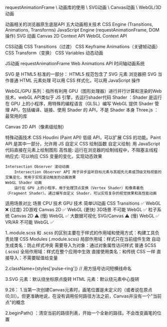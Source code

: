 requestAnimationFrame  \ 动画库的使用 \ SVG动画 \ Canvas动画 \ WebGL/3D动画

动画相关的浏览器原生底层API
五大动画相关技术
CSS Engine (Transitions, Animations, Transforms)
JavaScript Engine (requestAnimationFrame, DOM 操作)
SVG 动画
Canvas 2D Context API
WebGL Context API

CSS动画
    CSS Transitions（过渡）
    CSS Keyframe Animations（关键帧动画）
    CSS Transform（变换）
    CSS Variables 动态动画

JS动画
requestAnimationFrame
Web Animations API
时间轴动画系统

SVG 是 HTML5 标准的一部分：
HTML5 规范包含了 SVG 元素
浏览器把 SVG 当作普通 HTML 元素处理
可以用 CSS 样式化，可以用 JavaScript 操作

WebGL/GPU 系列：指所有利用 GPU（图形处理器）进行并行计算和渲染的Web技术，webGL API类似于 JS 引擎，去运行shader代码
    Shader ：Shader 是运行在 GPU 上的小程序，用特殊的编程语言（GLSL）编写
        WebGL 提供 Shader 管理 API，包括编译、链接、使用 Shader 的 API，不是 Shader 本身
    Three.js ： 最常用的库

Canvas 2D API（像素级绘制）

特殊动画技术
    CSS Houdini (Paint API)
        低级 API，可以扩展 CSS 的功能。Paint API 是其中一部分，允许用 JS 自定义 CSS 绘制函数
        自定义绘制: 用 JavaScript 代码直接在元素上绘制图形
        高性能: 运行在浏览器的绘制线程中，不阻塞主线程
        响应式: 可以响应 CSS 变量的变化，实现动态效果

    Intersection Observer 滚动动画
        Intersection Observer API 用于异步监听目标元素与其祖先元素或顶级文档视窗的交集变化，常用于实现滚动触发的动画效果
    WebGL Shader 动画
        运行在 GPU 上的小程序，用于处理顶点变换（Vertex Shader）和像素着色（Fragment Shader）。通过编写自定义 Shader，可以实现复杂的视觉效果和高性能动画




适用场景对比
场景	    CPU 技术	            GPU 技术
简单UI动画	CSS Transitions ✅	    WebGL ❌ (过度)
2D游戏	    Canvas 2D ✅	WebGL          (更快)
3D场景	    不可能	                     WebGL ✅
粒子系统	Canvas 2D ⚠️ (慢)	         WebGL ✅
大数据可视化 SVG/Canvas ⚠️ (慢)	        WebGL ✅
VR/AR	    不可能	                        WebGL ✅


1..module.scss 和 .scss 的区别主要在于样式的作用域和使用方式：构建工具负责处理
    CSS Modules (.module.scss)
        局部作用域：样式只在当前组件生效
        自动生成类名：防止样式冲突
        需要导入为对象：通过对象属性访问样式
    普通 SCSS (.scss)
        全局作用域：样式在整个应用中生效
        直接使用类名：和传统 CSS 一样
        直接导入：不需要赋值给变量

2.className={styles['pulse-ring']}    // 用方括号访问短横线命名

3.SVG 元素：默认绕坐标原点旋转
HTML 元素：默认绕元素中心旋转

9.26：
1.当第一次创建Canvas元素时，画笔位置是未定义的（或者说在原点(0,0)）。但更准确地说，在没有调用任何路径方法之前，Canvas并没有一个"当前点"的概念

2.beginPath() ：清空当前的路径列表，开始一个全新的路径。不会改变画笔的位置